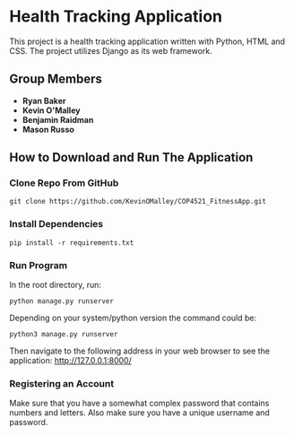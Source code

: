 # Health Tracking Application

This project is a health tracking application written with Python, HTML and CSS. The project utilizes Django as its web framework.

## Group Members
- **Ryan Baker**
- **Kevin O'Malley**
- **Benjamin Raidman**
- **Mason Russo**

## How to Download and Run The Application
### Clone Repo From GitHub
```
git clone https://github.com/KevinOMalley/COP4521_FitnessApp.git
```
### Install Dependencies
```
pip install -r requirements.txt
```
### Run Program
In the root directory, run:
```
python manage.py runserver
```
Depending on your system/python version the command could be:
```
python3 manage.py runserver
```
Then navigate to the following address in your web browser to see the application: 
http://127.0.0.1:8000/

### Registering an Account
Make sure that you have a somewhat complex password that contains numbers and letters.
Also make sure you have a unique username and password.

